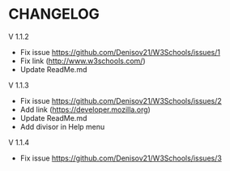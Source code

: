 CHANGELOG
=========

V 1.1.2

* Fix issue https://github.com/Denisov21/W3Schools/issues/1
* Fix link (http://www.w3schools.com/)
* Update ReadMe.md

V 1.1.3

* Fix issue https://github.com/Denisov21/W3Schools/issues/2
* Add link (https://developer.mozilla.org)
* Update ReadMe.md
* Add divisor in Help menu

V 1.1.4

* Fix issue https://github.com/Denisov21/W3Schools/issues/3
